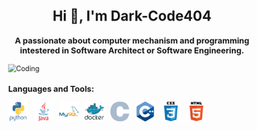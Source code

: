 <h1 align="center">Hi 👋, I'm Dark-Code404</h1>
<h3 align="center">A passionate about computer mechanism and programming intestered in Software Architect or Software Engineering.</h3>
<img align="center" alt="Coding" width="1000" height="500" src="https://raw.githubusercontent.com/sagar-viradiya/sagar-viradiya/master/resources/banner.png">







<h3 align="left">Languages and Tools:</h3>
<p align="left">
 <a  target="_blank" rel="noreferrer"> <img src="https://raw.githubusercontent.com/devicons/devicon/master/icons/python/python-original-wordmark.svg" alt="python" width="40" height="40"/> </a>&nbsp;
 <a  target="_blank" rel="noreferrer"> <img src="https://raw.githubusercontent.com/devicons/devicon/master/icons/java/java-original-wordmark.svg" alt="java" width="40" height="40"/> </a>&nbsp;
 <a  target="_blank" rel="noreferrer"> <img src="https://raw.githubusercontent.com/devicons/devicon/master/icons/mysql/mysql-original-wordmark.svg" alt="mysql" width="40" height="40"/> </a>&nbsp;
 <a  target="_blank" rel="noreferrer"> <img src="https://raw.githubusercontent.com/devicons/devicon/master/icons/docker/docker-original-wordmark.svg" alt="mysql" width="40" height="40"/> </a>&nbsp;
 <a  target="_blank" rel="noreferrer"> <img src="https://raw.githubusercontent.com/devicons/devicon/master/icons/c/c-original.svg" alt="c" width="40" height="40"/> </a>&nbsp;
 <a  target="_blank" rel="noreferrer"> <img src="https://raw.githubusercontent.com/devicons/devicon/master/icons/cplusplus/cplusplus-original.svg" alt="cplusplus" width="40" height="40"/> </a> &nbsp;
 <a  target="_blank" rel="noreferrer"> <img src="https://raw.githubusercontent.com/devicons/devicon/master/icons/css3/css3-original-wordmark.svg" alt="css3" width="40" height="40"/> </a> &nbsp;
 <a  target="_blank" rel="noreferrer"> <img src="https://raw.githubusercontent.com/devicons/devicon/master/icons/html5/html5-original-wordmark.svg" alt="html5" width="40" height="40"/> </a>&nbsp;

</p>

 

 
